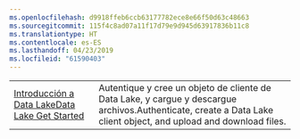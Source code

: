 ```yaml
---
ms.openlocfilehash: d9918ffeb6ccb63177782ece8e66f50d63c48663
ms.sourcegitcommit: 115f4c8ad07a11f17d79e9d945d63917836b11c8
ms.translationtype: HT
ms.contentlocale: es-ES
ms.lasthandoff: 04/23/2019
ms.locfileid: "61590403"
---
```

|  |  |
|---------|---------|
| <span data-ttu-id="8aace-101">[Introducción a Data Lake][1]</span><span class="sxs-lookup"><span data-stu-id="8aace-101">[Data Lake Get Started][1]</span></span> | <span data-ttu-id="8aace-102">Autentique y cree un objeto de cliente de Data Lake, y cargue y descargue archivos.</span><span class="sxs-lookup"><span data-stu-id="8aace-102">Authenticate, create a Data Lake client object, and upload and download files.</span></span> |

[1]: https://azure.microsoft.com/resources/samples/data-lake-store-java-upload-download-get-started/